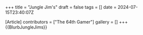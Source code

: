 +++
title = "Jungle Jim's"
draft = false
tags = []
date = 2024-07-15T23:40:07Z

[Article]
contributors = ["The 64th Gamer"]
gallery = []
+++
{{BlurbJungleJims}}